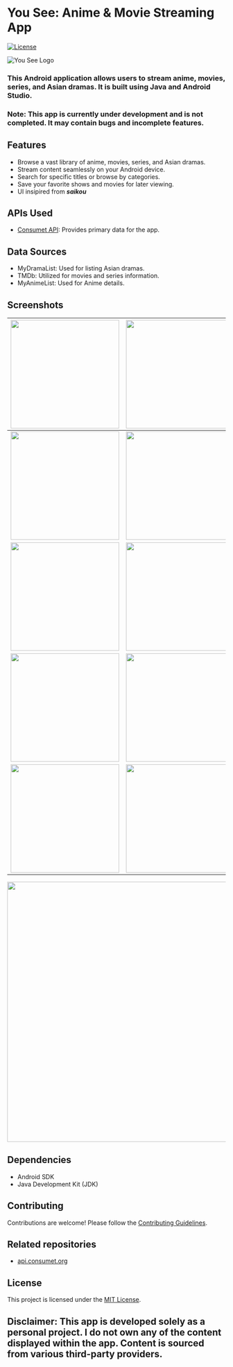 # You See: Anime & Movie Streaming App

[![License](https://img.shields.io/badge/license-MIT-blue.svg)](https://opensource.org/licenses/MIT)

![You See Logo](screenshots/logo.webp)

### This Android application allows users to stream anime, movies, series, and Asian dramas. It is built using Java and Android Studio.
### **Note**: This app is currently under development and is not completed. It may contain bugs and incomplete features.

## Features

- Browse a vast library of anime, movies, series, and Asian dramas.
- Stream content seamlessly on your Android device.
- Search for specific titles or browse by categories.
- Save your favorite shows and movies for later viewing.
- UI insipired from ***saikou***

## APIs Used

- [Consumet API](https://github.com/consumet/api.consumet.org): Provides primary data for the app.

## Data Sources

- MyDramaList: Used for listing Asian dramas.
- TMDb: Utilized for movies and series information.
- MyAnimeList: Used for Anime details.

## Screenshots

| <img src="screenshots/Screenshot-1.jpg" width="250" height="auto"> | <img src="screenshots/Screenshot-2.jpg" width="250" height="auto"> |
| ----------------------------------------------------- | ----------------------------------------------------- |
| <img src="screenshots/Screenshot-3.jpg" width="250" height="auto"> | <img src="screenshots/Screenshot-4.jpg" width="250" height="auto"> |
| <img src="screenshots/Screenshot-5.jpg" width="250" height="auto"> | <img src="screenshots/Screenshot-6.jpg" width="250" height="auto"> |
| <img src="screenshots/Screenshot-7.jpg" width="250" height="auto"> | <img src="screenshots/Screenshot-8.jpg" width="250" height="auto"> |
| <img src="screenshots/Screenshot-9.jpg" width="250" height="auto"> | <img src="screenshots/Screenshot-10.jpg" width="250" height="auto"> |

<img src="screenshots/Screenshot-11.jpg" width="600" height="auto">


## Dependencies

- Android SDK
- Java Development Kit (JDK)

## Contributing

Contributions are welcome! Please follow the [Contributing Guidelines](CONTRIBUTING.md).

## Related repositories
- [api.consumet.org](https://github.com/consumet/api.consumet.org)

## License

This project is licensed under the [MIT License](LICENSE).

## **Disclaimer**: This app is developed solely as a personal project. I do not own any of the content displayed within the app. Content is sourced from various third-party providers.
